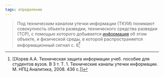 ```yaml
---
tags: определение
---
```


>Под техническим каналом утечки информации (ТКУИ) понимают совокупность объекта разведки, технического средства разведки (ТСР), с помощью которого добывается [информация](Информация.md) об этом объекте, и физической среды, в которой распространяется информационный сигнал
>с. 6[^1]


[^1]:[[Хорев А.А. Техническая защита информации учеб. пособие для студентов вузов. В 3 т. Т. 1. Технические каналы утечки информации. М. НПЦ Аналитика, 2008. 436 с.]]
